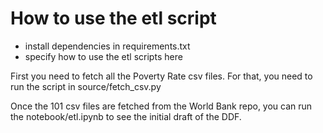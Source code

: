 # How to use the etl script


- install dependencies in requirements.txt
- specify how to use the etl scripts here

First you need to fetch all the Poverty Rate csv files. For that, you need to run the script in source/fetch_csv.py

Once the 101 csv files are fetched from the World Bank repo, you can run the notebook/etl.ipynb to see the initial draft of the DDF. 

